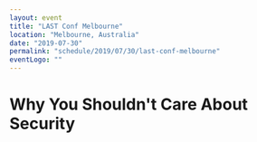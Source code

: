 ```yaml
---
layout: event
title: "LAST Conf Melbourne"
location: "Melbourne, Australia"
date: "2019-07-30"
permalink: "schedule/2019/07/30/last-conf-melbourne"
eventLogo: ""
---
```

# Why You Shouldn't Care About Security
